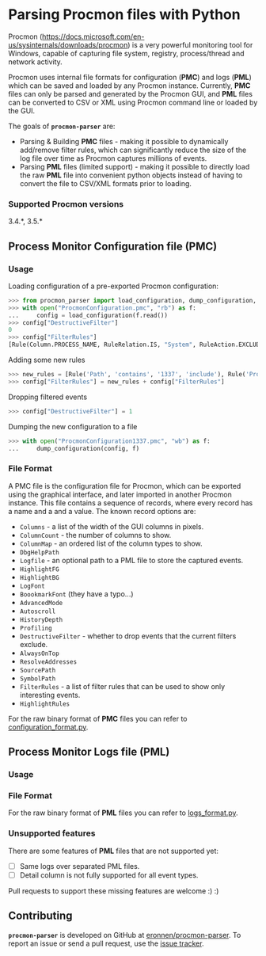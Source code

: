 # Parsing Procmon files with Python

Procmon (https://docs.microsoft.com/en-us/sysinternals/downloads/procmon) is a very powerful monitoring tool for Windows,
capable of capturing file system, registry, process/thread and network activity. 

Procmon uses internal file formats for configuration (**PMC**) and logs (**PML**) which can be saved and loaded by any 
Procmon instance. Currently, **PMC** files can only be parsed and generated by the Procmon GUI, and **PML** 
files can be converted to CSV or XML using Procmon command line or loaded by the GUI.

The goals of **`procmon-parser`** are:
* Parsing & Building **PMC** files - making it possible to dynamically add/remove filter rules, which can significantly
reduce the size of the log file over time as Procmon captures millions of events.
* Parsing **PML** files (limited support) - making it possible to directly load the raw **PML** file into convenient python objects
instead of having to convert the file to CSV/XML formats prior to loading.
 

### Supported Procmon versions
3.4.\*, 3.5.\*


## Process Monitor Configuration file (PMC)

### Usage

Loading configuration of a pre-exported Procmon configuration:
```python
>>> from procmon_parser import load_configuration, dump_configuration, Rule
>>> with open("ProcmonConfiguration.pmc", "rb") as f:
...     config = load_configuration(f.read())
>>> config["DestructiveFilter"]
0
>>> config["FilterRules"]
[Rule(Column.PROCESS_NAME, RuleRelation.IS, "System", RuleAction.EXCLUDE), Rule(Column.PROCESS_NAME, RuleRelation.IS, "Procmon64.exe", RuleAction.EXCLUDE), Rule(Column.PROCESS_NAME, RuleRelation.IS, "Procmon.exe", RuleAction.EXCLUDE), Rule(Column.PROCESS_NAME, RuleRelation.IS, "Procexp64.exe", RuleAction.EXCLUDE), Rule(Column.PROCESS_NAME, RuleRelation.IS, "Procexp.exe", RuleAction.EXCLUDE), Rule(Column.PROCESS_NAME, RuleRelation.IS, "Autoruns.exe", RuleAction.EXCLUDE), Rule(Column.OPERATION, RuleRelation.BEGINS_WITH, "IRP_MJ_", RuleAction.EXCLUDE), Rule(Column.OPERATION, RuleRelation.BEGINS_WITH, "FASTIO_", RuleAction.EXCLUDE), Rule(Column.RESULT, RuleRelation.BEGINS_WITH, "FAST IO", RuleAction.EXCLUDE), Rule(Column.PATH, RuleRelation.ENDS_WITH, "pagefile.sys", RuleAction.EXCLUDE), Rule(Column.PATH, RuleRelation.ENDS_WITH, "$Volume", RuleAction.EXCLUDE), Rule(Column.PATH, RuleRelation.ENDS_WITH, "$UpCase", RuleAction.EXCLUDE), Rule(Column.PATH, RuleRelation.ENDS_WITH, "$Secure", RuleAction.EXCLUDE), Rule(Column.PATH, RuleRelation.ENDS_WITH, "$Root", RuleAction.EXCLUDE), Rule(Column.PATH, RuleRelation.ENDS_WITH, "$MftMirr", RuleAction.EXCLUDE), Rule(Column.PATH, RuleRelation.ENDS_WITH, "$Mft", RuleAction.EXCLUDE), Rule(Column.PATH, RuleRelation.ENDS_WITH, "$LogFile", RuleAction.EXCLUDE), Rule(Column.PATH, RuleRelation.CONTAINS, "$Extend", RuleAction.EXCLUDE), Rule(Column.PATH, RuleRelation.ENDS_WITH, "$Boot", RuleAction.EXCLUDE), Rule(Column.PATH, RuleRelation.ENDS_WITH, "$Bitmap", RuleAction.EXCLUDE), Rule(Column.PATH, RuleRelation.ENDS_WITH, "$BadClus", RuleAction.EXCLUDE), Rule(Column.PATH, RuleRelation.ENDS_WITH, "$AttrDef", RuleAction.EXCLUDE), Rule(Column.EVENT_CLASS, RuleRelation.IS, "Profiling", RuleAction.EXCLUDE)]
```

Adding some new rules
```python
>>> new_rules = [Rule('Path', 'contains', '1337', 'include'), Rule('Process_Name', 'is', 'python.exe')]
>>> config["FilterRules"] = new_rules + config["FilterRules"]
```

Dropping filtered events
```python
>>> config["DestructiveFilter"] = 1
```

Dumping the new configuration to a file
```python
>>> with open("ProcmonConfiguration1337.pmc", "wb") as f:
...     dump_configuration(config, f)
```

### File Format

A PMC file is the configuration file for Procmon, which can be exported using the graphical interface, and later
imported in another Procmon instance. This file contains a sequence of records, where every record has a name and a
and a value. The known record options are:

* `Columns` - a list of the width of the GUI columns in pixels.
* `ColumnCount` - the number of columns to show.
* `ColumnMap` - an ordered list of the column types to show.
* `DbgHelpPath`
* `Logfile` - an optional path to a PML file to store the captured events.
* `HighlightFG`   
* `HighlightBG`
* `LogFont`
* `BoookmarkFont`  (they have a typo...)
* `AdvancedMode`
* `Autoscroll`
* `HistoryDepth`
* `Profiling`
* `DestructiveFilter` - whether to drop events that the current filters exclude.   
* `AlwaysOnTop`
* `ResolveAddresses`
* `SourcePath`
* `SymbolPath`
* `FilterRules` - a list of filter rules that can be used to show only interesting events.
* `HighlightRules`

For the raw binary format of **PMC** files you can refer to [configuration_format.py](procmon_parser/configuration_format.py).

## Process Monitor Logs file (PML)

### Usage

### File Format

For the raw binary format of **PML** files you can refer to [logs_format.py](procmon_parser/logs_format.py).

### Unsupported features

There are some features of **PML** files that are not supported yet:
- [ ] Same logs over separated PML files.
- [ ] Detail column is not fully supported for all event types.

Pull requests to support these missing features are welcome :) :)

## Contributing

**`procmon-parser`** is developed on GitHub at [eronnen/procmon-parser](https://github.com/eronnen/procmon-parser).
To report an issue or send a pull request, use the
[issue tracker](https://github.com/eronnen/procmon-parser/issues).
